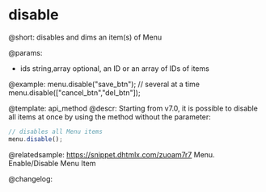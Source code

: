 disable
=============

@short: disables and dims an item(s) of Menu


@params:
- ids 		string,array		optional, an ID or an array of IDs of items



@example:
menu.disable("save_btn");
// several at a time
menu.disable(["cancel_btn","del_btn"]);


@template: api_method
@descr:
Starting from v7.0, it is possible to disable all items at once by using the method without the parameter:

~~~js
// disables all Menu items
menu.disable();
~~~

@relatedsample: https://snippet.dhtmlx.com/zuoam7r7	Menu. Enable/Disable Menu Item



@changelog:


